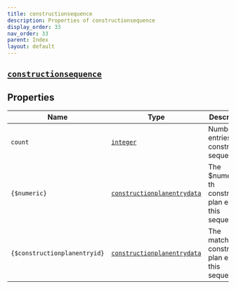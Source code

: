 ```yaml
---
title: constructionsequence
description: Properties of constructionsequence
display_order: 33
nav_order: 33
parent: Index
layout: default
---
```


##  [`constructionsequence`](./constructionsequence.html) 
## Properties
| Name | Type | Description |
|------|------|-------------|
| `count` | [`integer`](./integer.html) | Number of entries in construction sequence |
| `{$numeric}` | [`constructionplanentrydata`](./constructionplanentrydata.html) | The $numeric-th construction plan entry in this sequence |
| `{$constructionplanentryid}` | [`constructionplanentrydata`](./constructionplanentrydata.html) | The matching construction plan entry in this sequence |


